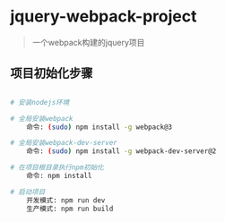 ﻿# jquery-webpack-project

> 一个webpack构建的jquery项目

## 项目初始化步骤

``` bash

# 安装nodejs环境

# 全局安装webpack
    命令: (sudo) npm install -g webpack@3

# 全局安装webpack-dev-server
    命令: (sudo) npm install -g webpack-dev-server@2

# 在项目根目录执行npm初始化
    命令: npm install

# 启动项目
    开发模式: npm run dev
    生产模式: npm run build

```